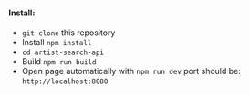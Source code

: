 #### Install:

 - `git clone` this repository
 - Install `npm install`
 - `cd artist-search-api`
 - Build `npm run build`
 - Open page automatically with `npm run dev` port should be:  `http://localhost:8080`